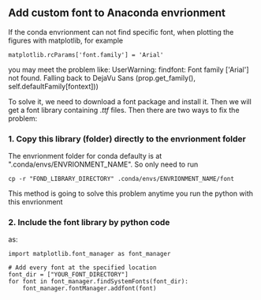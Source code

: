 ## Add custom font to Anaconda envrionment

If the conda envrionment can not find specific font, when plotting the figures with matplotlib, for example
```
matplotlib.rcParams['font.family'] = 'Arial'
```
you may meet the problem like:
UserWarning: findfont: Font family ['Arial'] not found. Falling back to DejaVu Sans
(prop.get_family(), self.defaultFamily[fontext]))

To solve it, we need to download a font package and install it. Then we will get a font library containing $.ttf$ files.
Then there are two ways to fix the problem:
### 1. Copy this library (folder) directly to the envrionment folder
The envrionment folder for conda defaulty is at ".conda/envs/ENVRIONMENT_NAME". So only need to run
```
cp -r "FOND_LIBRARY_DIRECTORY" .conda/envs/ENVRIONMENT_NAME/font
```
This method is going to solve this problem anytime you run the python with this envrionment

### 2. Include the font library by python code

as:
```
import matplotlib.font_manager as font_manager

# Add every font at the specified location
font_dir = ["YOUR_FONT_DIRECTORY"]
for font in font_manager.findSystemFonts(font_dir):
    font_manager.fontManager.addfont(font)
```
